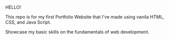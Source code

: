 HELLO! 

This repo is for my first Portfolio Website that I've made using vanila HTML, CSS, and Java Script. 

Showcase my basic skills on the fundamentals of web development. 
